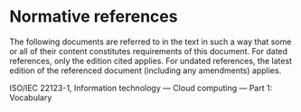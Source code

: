 # Normative references

The following documents are referred to in the text in such a way that some or all of their content constitutes
requirements of this document. For dated references, only the edition cited applies. For undated references, the latest
edition of the referenced document (including any amendments) applies.

ISO/IEC 22123-1, Information technology — Cloud computing — Part 1: Vocabulary
